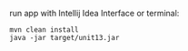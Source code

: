 run app with Intellij Idea Interface or terminal:
```
mvn clean install 
java -jar target/unit13.jar   
```

